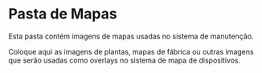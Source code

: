 # Pasta de Mapas

Esta pasta contém imagens de mapas usadas no sistema de manutenção.

Coloque aqui as imagens de plantas, mapas de fábrica ou outras imagens que serão usadas como overlays no sistema de mapa de dispositivos. 